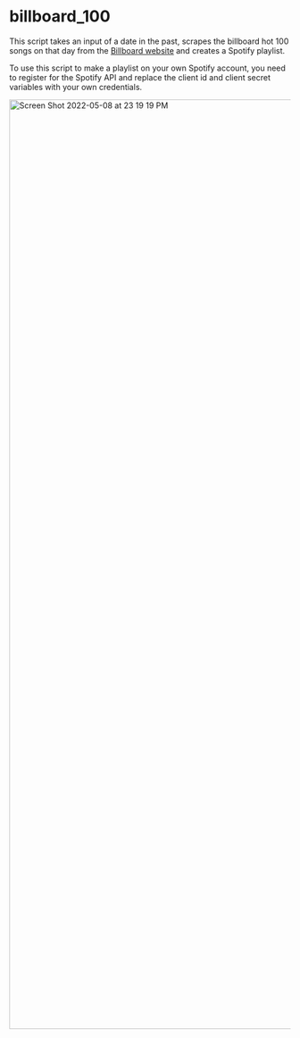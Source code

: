 # billboard_100
This script takes an input of a date in the past, scrapes the billboard hot 100 songs on that day from the [Billboard website](https://www.billboard.com/charts/hot-100/) and creates a Spotify playlist.

To use this script to make a playlist on your own Spotify account, you need to register for the Spotify API and replace the client id and client secret variables with your own credentials.

<img width="1665" alt="Screen Shot 2022-05-08 at 23 19 19 PM" src="https://user-images.githubusercontent.com/73370828/167335002-6061abf1-a4e8-4e28-9e64-d1b8c3992121.png">
